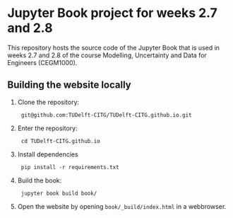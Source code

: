# Jupyter Book project for weeks 2.7 and 2.8

This repository hosts the source code of the Jupyter Book that is used in weeks 2.7 and 2.8 of the course Modelling, Uncertainty and Data for Engineers (CEGM1000).

## Building the website locally

1. Clone the repository:
 
        git@github.com:TUDelft-CITG/TUDelft-CITG.github.io.git

2. Enter the repository:
   
        cd TUDelft-CITG.github.io

3. Install dependencies

        pip install -r requirements.txt

4. Build the book:

        jupyter book build book/

5. Open the website by opening `book/_build/index.html` in a webbrowser.